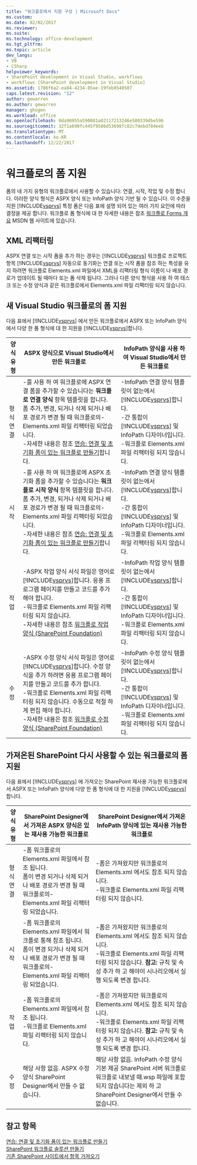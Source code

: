 ```yaml
---
title: "워크플로에서 지원 구성 | Microsoft Docs"
ms.custom: 
ms.date: 02/02/2017
ms.reviewer: 
ms.suite: 
ms.technology: office-development
ms.tgt_pltfrm: 
ms.topic: article
dev_langs:
- VB
- CSharp
helpviewer_keywords:
- SharePoint development in Visual Studio, workflows
- workflows [SharePoint development in Visual Studio]
ms.assetid: 1706f6a2-ea84-4234-85ae-19feb8540507
caps.latest.revision: "12"
author: gewarren
ms.author: gewarren
manager: ghogen
ms.workload: office
ms.openlocfilehash: 0da90955a590881a02117213246e580339dbe596
ms.sourcegitcommit: 32f1a690fc445f9586d53698fc82c7debd784eeb
ms.translationtype: MT
ms.contentlocale: ko-KR
ms.lasthandoff: 12/22/2017
---
```

# <a name="form-support-in-workflows"></a>워크플로의 폼 지원
  폼의 네 가지 유형의 워크플로에서 사용할 수 있습니다: 연결, 시작, 작업 및 수정 합니다. 이러한 양식 형식은 ASPX 양식 또는 InfoPath 양식 기반 될 수 있습니다. 이 수준을 지원 [!INCLUDE[vsprvs](../sharepoint/includes/vsprvs-md.md)] 특정 폼은 다음 표에 설명 되어 있는 여러 가지 요인에 따라 결정을 제공 합니다. 워크플로 폼 형식에 대 한 자세한 내용은 참조 [워크플로 Forms 개요](http://go.microsoft.com/fwlink/?LinkId=185228) MSDN 웹 사이트에 있습니다.  
  
## <a name="xml-refactoring"></a>XML 리팩터링  
 ASPX 연결 또는 시작 폼을 추가 하는 경우는 [!INCLUDE[vsprvs](../sharepoint/includes/vsprvs-md.md)] 워크플로 프로젝트 항목 [!INCLUDE[vsprvs](../sharepoint/includes/vsprvs-md.md)] 자동으로 동기화는 연결 또는 시작 폼을 참조 하는 특성을 유지 하려면 워크플로 Elements.xml 파일에서 XML을 리팩터링 형식 이름이 나 배포 경로가 업데이트 될 때마다 또는 폼 삭제 됩니다. 그러나 다른 양식 형식을 사용 하 여 태스크 또는 수정 양식과 같은 워크플로에서 Elements.xml 파일 리팩터링 되지 않습니다.  
  
## <a name="form-support-in-new-visual-studio-workflows"></a>새 Visual Studio 워크플로의 폼 지원  
 다음 표에서 [!INCLUDE[vsprvs](../sharepoint/includes/vsprvs-md.md)] 에서 만든 워크플로에서 ASPX 또는 InfoPath 양식에서 다양 한 폼 형식에 대 한 지원을 [!INCLUDE[vsprvs](../sharepoint/includes/vsprvs-md.md)]합니다.  
  
|양식 유형|ASPX 양식으로 Visual Studio에서 만든 워크플로|InfoPath 양식을 사용 하 여 Visual Studio에서 만든 워크플로|  
|---------------|---------------------------------------------------------|-----------------------------------------------------------------|  
|형식 연결|-를 사용 하 여 워크플로에 ASPX 연결 폼을 추가할 수 있습니다는 **워크플로 연결 양식** 항목 템플릿을 합니다.<br />폼 추가, 변경, 되거나 삭제 되거나 배포 경로가 변경 될 때 워크플로의-Elements.xml 파일 리팩터링 되었습니다.<br />-자세한 내용은 참조 [연습: 연결 및 초기화 폼이 있는 워크플로 만들기](../sharepoint/walkthrough-creating-a-workflow-with-association-and-initiation-forms.md)합니다.|-InfoPath 연결 양식 템플릿이 없는에서 [!INCLUDE[vsprvs](../sharepoint/includes/vsprvs-md.md)]합니다.<br />-간 통합이 [!INCLUDE[vsprvs](../sharepoint/includes/vsprvs-md.md)] 및 InfoPath 디자이너입니다.<br />-워크플로 Elements.xml 파일 리팩터링 되지 않습니다.|  
|시작|-를 사용 하 여 워크플로에 ASPX 초기화 폼을 추가할 수 있습니다는 **워크플로 시작 양식** 항목 템플릿을 합니다.<br />폼 추가, 변경, 되거나 삭제 되거나 배포 경로가 변경 될 때 워크플로의-Elements.xml 파일 리팩터링 되었습니다.<br />-자세한 내용은 참조 [연습: 연결 및 초기화 폼이 있는 워크플로 만들기](../sharepoint/walkthrough-creating-a-workflow-with-association-and-initiation-forms.md)합니다.|-InfoPath 연결 양식 템플릿이 없는에서 [!INCLUDE[vsprvs](../sharepoint/includes/vsprvs-md.md)]합니다.<br />-간 통합이 [!INCLUDE[vsprvs](../sharepoint/includes/vsprvs-md.md)] 및 InfoPath 디자이너입니다.<br />-워크플로 Elements.xml 파일 리팩터링 되지 않습니다.|  
|작업|-ASPX 작업 양식 서식 파일은 영어로 [!INCLUDE[vsprvs](../sharepoint/includes/vsprvs-md.md)]합니다. 응용 프로그램 페이지를 만들고 코드를 추가 해야 합니다.<br />-워크플로 Elements.xml 파일 리팩터링 되지 않습니다.<br />-자세한 내용은 참조 [워크플로 작업 양식 (SharePoint Foundation)](http://go.microsoft.com/fwlink/?LinkId=187674)|-InfoPath 작업 양식 템플릿이 없는에서 [!INCLUDE[vsprvs](../sharepoint/includes/vsprvs-md.md)]합니다.<br />-간 통합이 [!INCLUDE[vsprvs](../sharepoint/includes/vsprvs-md.md)] 및 InfoPath 디자이너입니다.<br />-워크플로 Elements.xml 파일 리팩터링 되지 않습니다.|  
|수정|-ASPX 수정 양식 서식 파일은 영어로 [!INCLUDE[vsprvs](../sharepoint/includes/vsprvs-md.md)]합니다. 수정 양식을 추가 하려면 응용 프로그램 페이지를 만들고 코드를 추가 합니다.<br />-워크플로 Elements.xml 파일 리팩터링 되지 않습니다. 수동으로 적절 하 게 편집 해야 합니다.<br />-자세한 내용은 참조 [워크플로 수정 양식 (SharePoint Foundation)](http://go.microsoft.com/fwlink/?LinkId=187675)|-InfoPath 수정 양식 템플릿이 없는에서 [!INCLUDE[vsprvs](../sharepoint/includes/vsprvs-md.md)]합니다.<br />-간 통합이 [!INCLUDE[vsprvs](../sharepoint/includes/vsprvs-md.md)] 및 InfoPath 디자이너입니다.<br />-워크플로 Elements.xml 파일 리팩터링 되지 않습니다.|  
  
## <a name="form-support-in-imported-sharepoint-reusable-workflows"></a>가져온된 SharePoint 다시 사용할 수 있는 워크플로의 폼 지원  
 다음 표에서 [!INCLUDE[vsprvs](../sharepoint/includes/vsprvs-md.md)] 에 가져오는 SharePoint 재사용 가능한 워크플로에서 ASPX 또는 InfoPath 양식에 다양 한 폼 형식에 대 한 지원을 [!INCLUDE[vsprvs](../sharepoint/includes/vsprvs-md.md)]합니다.  
  
|양식 유형|SharePoint Designer에서 가져온 ASPX 양식은 있는 재사용 가능한 워크플로|SharePoint Designer에서 가져온 InfoPath 양식에 있는 재사용 가능한 워크플로|  
|---------------|-------------------------------------------------------------------------------|-----------------------------------------------------------------------------------|  
|형식 연결|-폼 워크플로의 Elements.xml 파일에서 참조 됩니다.<br />폼이 변경 되거나 삭제 되거나 배포 경로가 변경 될 때 워크플로의-Elements.xml 파일 리팩터링 되었습니다.|-폼은 가져왔지만 워크플로의 Elements.xml 에서도 참조 되지 않습니다.<br />-워크플로 Elements.xml 파일 리팩터링 되지 않습니다.|  
|시작|-폼 워크플로의 Elements.xml 파일에서 워크플로 통해 참조 됩니다.<br />폼이 변경 되거나 삭제 되거나 배포 경로가 변경 될 때 워크플로의-Elements.xml 파일 리팩터링 되었습니다.|-폼은 가져왔지만 워크플로의 Elements.xml 에서도 참조 되지 않습니다.<br />-워크플로 Elements.xml 파일 리팩터링 되지 않습니다. **참고:** 규칙 및 속성 추가 하 고 해야이 시나리오에서 실행 되도록 변경 합니다.|  
|작업|-폼 워크플로의 Elements.xml 파일에서 참조 됩니다.<br />-워크플로 Elements.xml 파일 리팩터링 되지 않습니다.|-폼은 가져왔지만 워크플로의 Elements.xml 에서도 참조 되지 않습니다.<br />-워크플로 Elements.xml 파일 리팩터링 되지 않습니다. **참고:** 규칙 및 속성 추가 하 고 해야이 시나리오에서 실행 되도록 변경 합니다.|  
|수정|해당 사항 없음. ASPX 수정 양식 SharePoint Designer에서 만들 수 없습니다.|해당 사항 없음. InfoPath 수정 양식 기본 제공 SharePoint 서버 워크플로 워크플로 내보낼 때.wsp 파일에 포함 되지 않습니다는 제외 하 고 SharePoint Designer에서 만들 수 없습니다.|  
  
## <a name="see-also"></a>참고 항목  
 [연습: 연결 및 초기화 폼이 있는 워크플로 만들기](../sharepoint/walkthrough-creating-a-workflow-with-association-and-initiation-forms.md)   
 [SharePoint 워크플로 솔루션 만들기](../sharepoint/creating-sharepoint-workflow-solutions.md)   
 [기존 SharePoint 사이트에서 항목 가져오기](../sharepoint/importing-items-from-an-existing-sharepoint-site.md)  
  
  